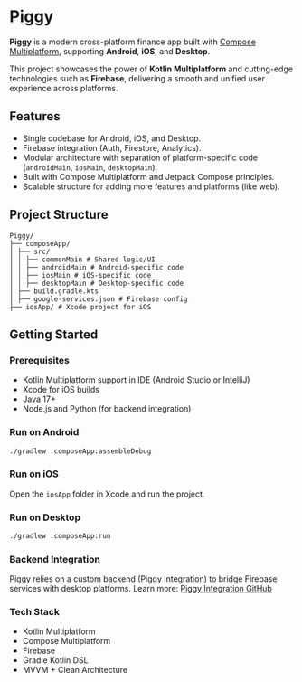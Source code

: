 # Piggy

**Piggy** is a modern cross-platform finance app built with [Compose Multiplatform](https://github.com/JetBrains/compose-multiplatform), supporting **Android**, **iOS**, and **Desktop**.

This project showcases the power of **Kotlin Multiplatform** and cutting-edge technologies such as **Firebase**, delivering a smooth and unified user experience across platforms.

## Features

- Single codebase for Android, iOS, and Desktop.
- Firebase integration (Auth, Firestore, Analytics).
- Modular architecture with separation of platform-specific code (`androidMain`, `iosMain`, `desktopMain`).
- Built with Compose Multiplatform and Jetpack Compose principles.
- Scalable structure for adding more features and platforms (like web).

## Project Structure

```
Piggy/
├── composeApp/
│ ├── src/
│ │ ├── commonMain # Shared logic/UI
│ │ ├── androidMain # Android-specific code
│ │ ├── iosMain # iOS-specific code
│ │ ├── desktopMain # Desktop-specific code
│ ├── build.gradle.kts
│ ├── google-services.json # Firebase config
├── iosApp/ # Xcode project for iOS
```


## Getting Started

### Prerequisites

- Kotlin Multiplatform support in IDE (Android Studio or IntelliJ)
- Xcode for iOS builds
- Java 17+
- Node.js and Python (for backend integration)

### Run on Android

```bash
./gradlew :composeApp:assembleDebug
```

### Run on iOS
Open the `iosApp` folder in Xcode and run the project.

### Run on Desktop
```bash
./gradlew :composeApp:run
```

### Backend Integration
Piggy relies on a custom backend (Piggy Integration) to bridge Firebase services with desktop platforms. Learn more: [Piggy Integration GitHub](https://github.com/Miga-Technologies/PiggyIntegration)

### Tech Stack
- Kotlin Multiplatform
- Compose Multiplatform
- Firebase
- Gradle Kotlin DSL
- MVVM + Clean Architecture
